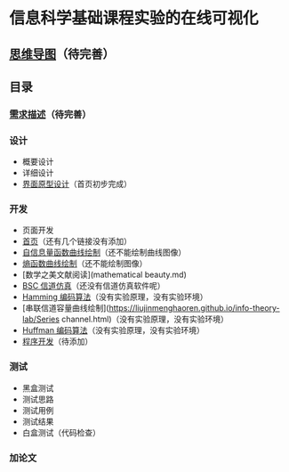 # 信息科学基础课程实验的在线可视化

## [思维导图](http://naotu.baidu.com/file/7667feee318877391441f9ae4ed2da8e?token=f41be2c1ea8a7b1c)（待完善）

## 目录

### [需求描述](requirement.md)（待完善）

### 设计
- 概要设计
- 详细设计
- [界面原型设计](https://modao.cc/app/zvWIKW991DVRsUtEj29d2Wb6KVA26jL)（首页初步完成）

### 开发
- 页面开发
 - [首页](https://liujinmenghaoren.github.io/info-theory-lab/%E9%A6%96%E9%A1%B5.html)（还有几个链接没有添加）
 - [自信息量函数曲线绘制](https://liujinmenghaoren.github.io/info-theory-lab/自信息量函数曲线绘制.html)（还不能绘制曲线图像）
 - [熵函数曲线绘制](https://liujinmenghaoren.github.io/info-theory-lab/entropy.html)（还不能绘制图像）
 - [数学之美文献阅读](mathematical beauty.md)
 - [BSC 信道仿真](https://liujinmenghaoren.github.io/info-theory-lab/BSC.html)（还没有信道仿真软件呢）
 - [Hamming 编码算法](https://liujinmenghaoren.github.io/info-theory-lab/Hamming.html)（没有实验原理，没有实验环境）
 - [串联信道容量曲线绘制](https://liujinmenghaoren.github.io/info-theory-lab/Series channel.html)（没有实验原理，没有实验环境）
 - [Huffman 编码算法](https://liujinmenghaoren.github.io/info-theory-lab/Huffman.html)（没有实验原理，没有实验环境）
- [程序开发]()（待添加）

### 测试
- 黑盒测试
 - 测试思路
 - 测试用例
 - 测试结果
- 白盒测试（代码检查）

### 加论文